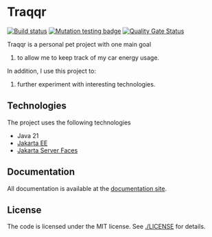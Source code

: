 # Traqqr

[![Build status](https://github.com/mthmulders/traqqr/actions/workflows/build.yml/badge.svg)](https://github.com/mthmulders/traqqr/actions/workflows/build.yml)
[![Mutation testing badge](https://img.shields.io/endpoint?style=flat&url=https%3A%2F%2Fbadge-api.stryker-mutator.io%2Fgithub.com%2Fmthmulders%2Ftraqqr%2Fmain)](https://dashboard.stryker-mutator.io/reports/github.com/mthmulders/traqqr/main)
[![Quality Gate Status](https://sonarcloud.io/api/project_badges/measure?project=mthmulders_traqqr&metric=alert_status)](https://sonarcloud.io/summary/new_code?id=mthmulders_traqqr)

Traqqr is a personal pet project with one main goal

1. to allow me to keep track of my car energy usage.

In addition, I use this project to:

1. further experiment with interesting technologies.

## Technologies

The project uses the following technologies
- Java 21
- [Jakarta EE](https://jakarta.ee/)
- [Jakarta Server Faces](https://jakarta.ee/specifications/mvc/)

## Documentation

All documentation is available at the [documentation site](https://mthmulders.github.io/traqqr/).

## License

The code is licensed under the MIT license.
See [./LICENSE](LICENSE) for details.
